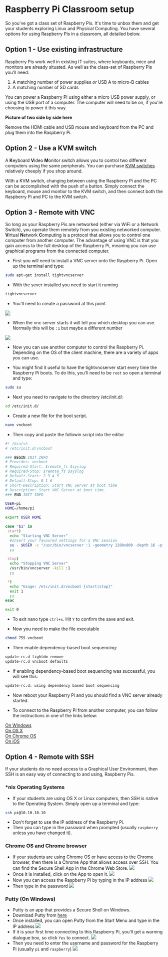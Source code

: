 # Raspberry Pi Classroom setup

So you've got a class set of Raspberry Pis. It's time to unbox them and get your students exploring Linux and Physical Computing. You have several options for using Raspberry Pis in a classroom, all detailed below.

## Option 1 - Use existing infrastructure

Raspberry Pis work well in existing IT suites, where keyboards, mice and monitors are already situated. As well as the class-set of Raspberry Pis you'll need:
1. A matching number of power supplies *or* USB A to micro-B cables
2. A matching number of SD cards

You can power a Raspberry Pi using either a micro USB power supply, or using the USB port of a computer. The computer will need to be on, if you're choosing to power it this way.

**Picture of two side by side here**

Remove the HDMI cable and USB mouse and keyboard from the PC and plug them into the Raspberry Pi.

## Option 2 - Use a KVM switch

A **K**eyboard **V**ideo **M**onitor switch allows you to control two different computers using the same peripherals.
You can purchase [KVM switches](http://www.ebuyer.com/store/Networking/cat/KVM-Switches) relatively cheeply if you shop around.

With a KVM switch, changing between using the Raspberry Pi and the PC can be accomplished with the push of a button. Simply connect the keyboard, mouse and montior to the KVM switch, and then connect both the Raspberry Pi and PC to the KVM switch.

## Option 3 - Remote with VNC

So long as your Raspberry Pis are networked (either via WiFi or a Network Switch), you operate them remotely from you existing networked computer.
**V**irtual **N**etwork **C**omputing is a protocol that allows you to control one computer from another computer. The advantage of using VNC is that you gain access to the full desktop of the Raspberry Pi, meaning you can use graphical programs from the connected computer.

- First you will need to install a VNC server onto the Raspberry Pi. Open up the terminal and type:

``` bash
sudo apt-get install tightvncserver
```

- With the sever installed you need to start it running

``` bash
tightvncserver
```

- You'll need to create a password at this point.

![](images/tightvncserver1.png)

- When the vnc server starts it will tell you which desktop you can use. Normally this will be `:1` but maybe a different number

![](images/tightvncserver2.png)
- Now you can use another computer to control the Raspberry Pi. Depending on the OS of the client machine, there are a variety of apps you can use.

- You might find it useful to have the tightvncserver start every time the Raspberry Pi boots. To do this, you'll need to be `root` so open a terminal and type:

``` bash
sudo su
```
- Next you need to navigate to the directory /etc/init.d/:

``` bash
cd /etc/init.d/
```
- Create a new file for the boot script.

``` bash
nano vncboot
```
- Then copy and paste the followin script into the editor

``` bash
#! /bin/sh
# /etc/init.d/vncboot

### BEGIN INIT INFO
# Provides: vncboot
# Required-Start: $remote_fs $syslog
# Required-Stop: $remote_fs $syslog
# Default-Start: 2 3 4 5
# Default-Stop: 0 1 6
# Short-Description: Start VNC Server at boot time
# Description: Start VNC Server at boot time.
### END INIT INFO

USER=pi
HOME=/home/pi

export USER HOME

case "$1" in
 start)
  echo "Starting VNC Server"
  #Insert your favoured settings for a VNC session
  su - $USER -c "/usr/bin/vncserver :1 -geometry 1280x800 -depth 16 -pixelformat rgb565"
  ;;

 stop)
  echo "Stopping VNC Server"
  /usr/bin/vncserver -kill :1
  ;;

 *)
  echo "Usage: /etc/init.d/vncboot {start|stop}"
  exit 1
  ;;
esac

exit 0
```
- To exit nano type `ctrl+x`. Hit `Y` to confirm the save and exit.

- Now you need to make the file executable

``` bash
chmod 755 vncboot
```

- Then enable dependency-based boot sequencing:

``` bash
update-rc.d lightdm remove
update-rc.d vncboot defaults
```

- If enabling dependency-based boot sequencing was successful, you will see this:

``` bash
update-rc.d: using dependency based boot sequencing
```

- Now reboot your Raspberry Pi and you should find a VNC server already started.

- To connect to the Raspberry Pi from another computer, you can follow the instructions in one of the links below:

[On Windows](vnc-windows.md)  
[On OS X](vnc-osx.md)  
[On Chrome OS](vnc-chromeos.md)  
[On iOS](vnc-ios.md)  

## Option 4 - Remote with SSH

If your students do no need access to a Graphical User Environment, then SSH is an easy way of connecting to and using, Raspberry Pis.

### *nix Operating Systems
- If your students are using OS X or Linux computers, then SSH is native to the Operating System. Simply open up a terminal and type:

``` bash
ssh pi@10.10.10.10
```

- Don't forget to use the IP address of the Raspberry Pi.
- Then you can type in the password when prompted (usually `raspberry` unless you have changed it).

### Chrome OS and Chrome browser

- If your students are using Chrome OS or have access to the Chrome browser, then there is a Chrome App that allows access over SSH. You can find the Secure Shell App in the Chrome Web Store.
![](images/chrome-ssh.png)
- Once it is installed, click on the App to open it.
![](images/chrome-ssh1.png)
- Now you can access the Raspberry Pi by typing in the IP address
![](images/chrome-ssh2.png)
- Then type in the password
![](images/chrome-ssh3.png)

### Putty (On Windows)

- Putty is an app that provides a Secure Shell on Windows.
- Download Putty from [here](http://www.chiark.greenend.org.uk/~sgtatham/putty/download.html)
- Once installed, you can open Putty from the Start Menu and type in the IP address
![](images/ssh-win.png)
- If it is your first time connecting to this Raspberry Pi, you'll get a warning dialogue box, so click `Yes` to connect.
![](images/ssh-win2.png)
- Then you need to enter the username and password for the Raspberry Pi (usually `pi` and `raspberry`)
![](images/ssh-win3.png)

